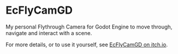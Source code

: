 # EcFlyCamGD
My personal Flythrough Camera for Godot Engine to move through, navigate and interact with a scene. 

For more details, or to use it yourself, see [EcFlyCamGD on itch.io](https://ecsolticia.itch.io/ecflycamgd).
